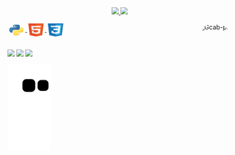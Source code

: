 <div align="center">
  <a href="https://github.com/gcab156">
  <img height="180em" src="https://github-readme-stats.vercel.app/api?username=gcab156&show_icons=true&theme=dracula&include_all_commits=true&count_private=true"/>
  <img height="180em" src="https://github-readme-stats.vercel.app/api/top-langs/?username=gcab156&layout=compact&langs_count=7&theme=dark"/>
</div>
<div style="display: inline_block"><br>
  <img align="center" alt="Gcab-Python" height="30" width="40" src="https://raw.githubusercontent.com/devicons/devicon/master/icons/python/python-original.svg">
  <img align="center" alt="Gcab-HTML" height="30" width="40" src="https://raw.githubusercontent.com/devicons/devicon/master/icons/html5/html5-original.svg">
  <img align="center" alt="Gcab-CSS" height="30" width="40" src="https://raw.githubusercontent.com/devicons/devicon/master/icons/css3/css3-original.svg">
  <img align="right" alt="Gcab-pic" height="150" style="border-radius:50px;"
</div>
  
  ##
 
<div> 
  <a href="https://instagram.com/gcab156" target="_blank"><img src="https://img.shields.io/badge/-Instagram-%23E4405F?style=for-the-badge&logo=instagram&logoColor=white" target="_blank"></a>
  <a href="https://twitter.com/gcab156" target="_blank"><img src="https://shields.io/twitter/follow/gcab156?label=Follow" target="_blank"></a>
  <a href = "mailto:gcab2006@dnmx.org"><img src="https://img.shields.io/badge/-Gmail-%23333?style=for-the-badge&logo=gmail&logoColor=black" target="_blank"></a>
   
 
  ![Snake animation](https://github.com/rafaballerini/rafaballerini/blob/output/github-contribution-grid-snake.svg)
 
</div>

